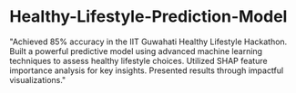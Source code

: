 # Healthy-Lifestyle-Prediction-Model
"Achieved 85% accuracy in the IIT Guwahati Healthy Lifestyle Hackathon. Built a powerful predictive model using advanced machine learning techniques to assess healthy lifestyle choices. Utilized SHAP feature importance analysis for key insights. Presented results through impactful visualizations."
